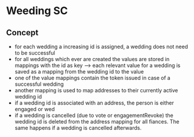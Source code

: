 # Weeding SC
## Concept
- for each wedding a increasing id is assigned, a wedding does not need to be successful
- for all weddings which ever are created the values are stored in mappings with the id as key --> each relevant value for a wedding is saved as a mapping from the wedding id to the value 
- one of the value mappings contain the token issued in case of a successful wedding
- another mapping is used to map addresses to their currently active wedding id
- if a wedding id is associated with an address, the person is either engaged or wed
- if a wedding is cancelled (due to vote or engagementRevoke) the wedding id is deleted from the address mapping for all fiances. The same happens if a wedding is cancelled afterwards.